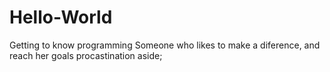 # Hello-World
Getting to know programming
Someone who likes to make a diference, and reach her goals procastination aside;
